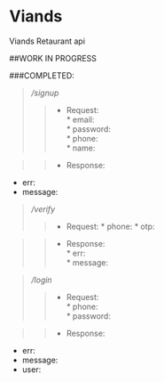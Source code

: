 # Viands
Viands Retaurant api

##WORK IN PROGRESS

###COMPLETED:

> _/signup_
>>  * Request:  
    * email:  
    * password:  
    * phone:  
    * name:  

>> * Response:
   * err:  
   * message:

> _/verify_  
>>  * Request:
    * phone:
    * otp:  

>>  * Response:  
    * err:  
    * message:  

> _/login_  
>>  * Request:  
    * phone:  
    * password:  

>> * Response:
   * err:  
   * message:
   * user:  
